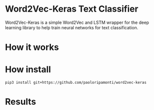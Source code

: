 # Word2Vec-Keras Text Classifier
Word2Vec-Keras is a simple Word2Vec and LSTM wrapper for the deep learning library to help train neural networks for text classification.

# How it works


# How install
```git
pip3 install git+https://github.com/paoloripamonti/word2vec-keras
```

# Results 
